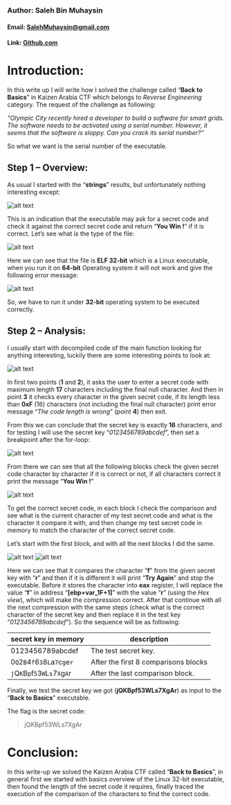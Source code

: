 ### Author: Saleh Bin Muhaysin
#### Email: SalehMuhaysin@gmail.com
#### Link: [Github.com](https://github.com/salehmuhaysin)

# Introduction:

In this write up I will write how I solved the challenge called “**Back to Basics**” in Kaizen Arabia CTF which belongs to _Reverse Engineering_ category. The request of the challenge as following:

*“Olympic City recently hired a developer to build a software for smart grids. The software needs
to be activated using a serial number. However, it seems that the software is sloppy. Can you crack
its serial number?”*

So what we want is the serial number of the executable.


## Step 1 – Overview:

As usual I started with the “**strings**” results, but unfortunately nothing interesting except:

![alt text](https://image.ibb.co/nE3TSH/1.png)

This is an indication that the executable may ask for a secret code and check it against the correct secret code and return “**You Win !**” if it is correct. Let’s see what is the type of the file:

![alt text](https://preview.ibb.co/ezSYux/2.png)

Here we can see that the file is **ELF 32-bit** which is a Linux executable, when you run it on **64-bit** Operating system it will not work and give the following error message:

![alt text](https://preview.ibb.co/kZWF7H/3.png)

So, we have to run it under **32-bit** operating system to be executed correctly.



## Step 2 – Analysis:

I usually start with decompiled code of the main function looking for anything interesting, luckily there are some interesting points to look at:

![alt text](https://image.ibb.co/hNOTSH/5.png)

In first two points (**1** and **2**), it asks the user to enter a secret code with maximum length **17** characters including the final null character. And then in point **3** it checks every character in the given secret code, if its length less than **0xF** (16) characters (not including the final null character) print error message “_The code length is wrong_” (point **4**) then exit.

From this we can conclude that the secret key is exactly **16** characters, and for testing I will use the secret key “_0123456789abcdef_”, then set a breakpoint after the for-loop:

![alt text](https://preview.ibb.co/jwXcMc/6.png)

From there we can see that all the following blocks check the given secret code character by character if it is correct or not, if all characters correct it print the message “**You Win !**”

![alt text](https://image.ibb.co/d4zrgc/7.png)


To get the correct secret code, in each block I check the comparison and see what is the current character of my test secret code and what is the character it compare it with, and then change my test secret code in memory to match the character of the correct secret code. 

Let’s start with the first block, and with all the next blocks I did the same.

![alt text](https://image.ibb.co/nanzZx/8.png)
![alt text](https://image.ibb.co/gBUrgc/9.png)



Here we can see that it compares the character “**f**” from the given secret key with “**r**” and then if it is different it will print “**Try Again**” and stop the executable. Before it stores the character into **eax** register, I will replace the value “**f**” in address “**\[ebp+var_1F+1\]**” with the value “**r**” (using the _Hex view_), which will make the compression correct. After that continue with all the next compression with the same steps (check what is the correct character of the secret key and then replace it in the test key “_0123456789abcdef_”).
So the sequence will be as following:

| secret key in memory | description |
| - | ------------ |
| 0123456789abcdef  | The test secret key.  |
| 0```Q```2```B```4```f```6```3```8```L```a```7```c```g```e```r```   |  After the first 8 comparisons blocks  |
| ```j```Q```K```B```p```f```5```3```W```L```s```7```X```g```A```r  | After the last comparison block.  |


Finally, we test the secret key we got (**jQKBpf53WLs7XgAr**) as input to the “**Back to Basics**” executable.

The flag is the secret code:

> jQKBpf53WLs7XgAr

# Conclusion:

In this write-up we solved the Kaizen Arabia CTF called “**Back to Basics**”, in general first we started with basics overview of the Linux 32-bit executable, then found the length of the secret code it requires, finally traced the execution of the comparison of the characters to find the correct code.
